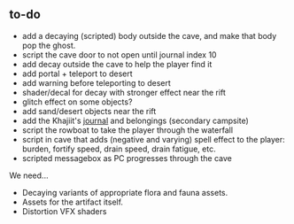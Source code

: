 ## to-do
- add a decaying (scripted) body outside the cave, and make that body pop the ghost.
- script the cave door to not open until journal index 10
- add decay outside the cave to help the player find it
- add portal + teleport to desert
- add warning before teleporting to desert
- shader/decal for decay with stronger effect near the rift
- glitch effect on some objects?
- add sand/desert objects near the rift
- add the Khajiit's [journal](writing/journal.md) and belongings (secondary campsite)
- script the rowboat to take the player through the waterfall
- script in cave that adds (negative and varying) spell effect to the player: burden, fortify speed, drain speed, drain fatigue, etc.
- scripted messagebox as PC progresses through the cave

We need...
- Decaying variants of appropriate flora and fauna assets.
- Assets for the artifact itself.
- Distortion VFX shaders